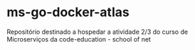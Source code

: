 # ms-go-docker-atlas
Repositório destinado a hospedar a atividade 2/3 do curso de Microserviços da code-education - school of net
